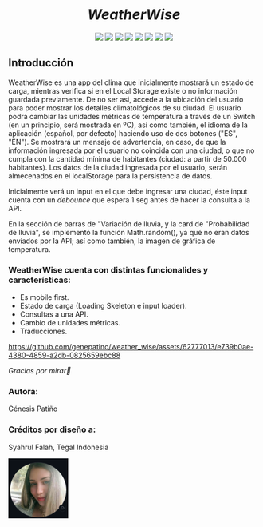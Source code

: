 
<h1 align="center"><em>WeatherWise</em></h1>


<p align="center">
   <img src="https://img.shields.io/badge/vite-%23646CFF.svg?style=for-the-badge&logo=vite&logoColor=white">
   <img src="https://img.shields.io/badge/node.js-6DA55F?style=for-the-badge&logo=node.js&logoColor=white">
   <img src="https://img.shields.io/badge/react-%2320232a.svg?style=for-the-badge&logo=react&logoColor=%2361DAFB">
   <img src="https://img.shields.io/badge/nestjs-%23E0234E.svg?style=for-the-badge&logo=nestjs&logoColor=white">
   <img src="https://img.shields.io/badge/typescript-%23007ACC.svg?style=for-the-badge&logo=typescript&logoColor=white">
   <img src="https://img.shields.io/badge/Linux-FCC624?style=for-the-badge&logo=linux&logoColor=black">
   <img src="https://img.shields.io/badge/netlify-%23000000.svg?style=for-the-badge&logo=netlify&logoColor=#00C7B7">
   <img src="https://img.shields.io/badge/Visual%20Studio%20Code-0078d7.svg?style=for-the-badge&logo=visual-studio-code&logoColor=white">
</p>
<h2>Introducción</h2>

<p>WeatherWise es una app del clima que inicialmente mostrará un estado de carga, mientras verifica si en el Local Storage existe o no información guardada previamente. De no ser asi, accede a la ubicación del usuario para poder mostrar los detalles climatológicos de su ciudad. El usuario podrá cambiar las unidades métricas de temperatura a través de un Switch (en un principio, será mostrada en ºC), así como también, el idioma de la aplicación (español, por defecto) haciendo uso de dos botones ("ES", "EN"). Se mostrará un mensaje de advertencia, en caso, de que la información ingresada por el usuario no coincida con una ciudad, o que no cumpla con la cantidad mínima de habitantes (ciudad: ​a partir de 50.000 habitantes). Los datos de la ciudad ingresada por el usuario, serán almecenados en el localStorage para la persistencia de datos.<p>

<p>Inicialmente verá un input en el que debe ingresar una ciudad, éste input cuenta con un <em>debounce</em> que espera 1 seg antes de hacer la consulta a la API.</p>
<p>En la sección de barras de "Variación de lluvia, y la card de "Probabilidad de lluvia", se implementó la función Math.random(), ya qué no eran datos enviados por la API; así como también, la imagen de gráfica de temperatura.</p>

<h3>WeatherWise cuenta con distintas funcionalides y características:</h3>

<ul>
  <li> Es mobile first.</li>
  <li> Estado de carga (Loading Skeleton e input loader).</li>
  <li> Consultas a una API.</li>
  <li> Cambio de unidades métricas.</li>
  <li> Traducciones.</li>
</ul>

https://github.com/genepatino/weather_wise/assets/62777013/e739b0ae-4380-4859-a2db-0825659ebc88

<p><em>Gracias por mirar🌸</em></p>

<h3>Autora:</h3><p>Génesis Patiño</p>
<h3>Créditos por diseño a:</h3><p>Syahrul Falah, Tegal Indonesia</p>
<img src="src/images/avatar.png" alt="avatar github genepatino" width="120" height="120"></img>
